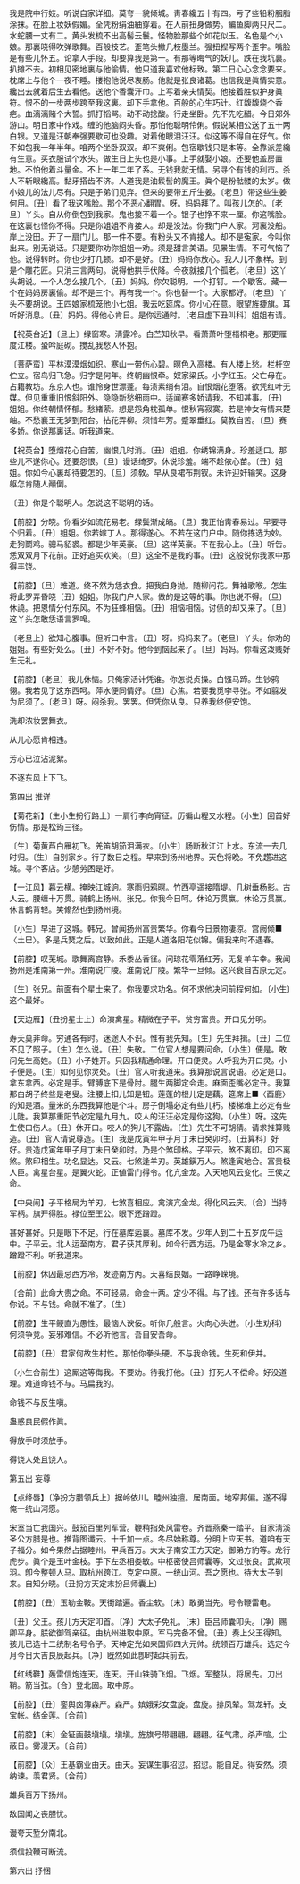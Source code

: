 <!-- { "loadSidebar": true } -->
我是院中行妓。听说自家详细。莫夸一貌倾城。靑春纔五十有四。亏了些铅粉胭脂涂抹。在脸上妆妖假媚。全凭粉绢油紬穿着。在人前扭身做势。鳊鱼脚两只尺二。水蛇腰一丈有二。黄头发梳不出高髻云鬟。怪物脸那些个如花似玉。名色是个小娘。那裏晓得吹弹歌舞。百般技艺。歪笔头撇几枝墨兰。强扭揑写两个歪字。嘴脸是有些儿怀五。论拿人手段。却要算我是第一。有那等晦气的妖儿。跌在我坑裏。扒摊不去。初相见密地裏与他偷情。他只道我喜欢他标致。第二日心心念念要来。枕席上与他个一夜不睡。搂抱他说尽衷肠。他就是张良诸葛。也信我是眞情实意。纔出去就着后生去看他。送他个香囊汗巾。上写着亲夫情契。他接着胜似护身眞符。恨不的一步两步跨至我这裏。却下手拿他。百般的心生巧计。红馥馥烧个香疤。血漓漓赌个大誓。抓打搯骂。动不动捻酸。行走坐卧。先不先吃醋。今日郊外游山。明日家中作戏。缠的他脑闷头昏。那怕他聪明伶俐。假说某相公送了五十两白银。又道是汪朝奉强要歇可也没趣。对着他眼泪汪汪。似这等不得自在好气。你不如包我一年半年。咱两个坐卧双双。却不爽俐。包宿歇钱只是本等。全靠派差纔有生意。买衣服试个水头。做生日上头也是小事。上手就娶小娘。还要他盖房置地。不怕他着斗量金。不上一年二年了系。无钱我就无情。另寻个有钱的利市。杀人不斩眼纔高。黏牙搭齿不济。人道我是油鬏髻的魔王。眞个是粉骷髅的太岁。做小娘儿的法儿尽有。只是子弟们见弃。但来的要带五斤生姜。〔老旦〕带这些生姜何用。〔丑〕看了我这嘴脸。那个不恶心翻胃。呀。妈妈拜了。叫孩儿怎的。〔老旦〕丫头。自从你倒包到我家。鬼也接不着一个。银子也挣不来一厘。你这嘴脸。在这裏也怪你不得。只是你姐姐不肯接人。却是没法。你我门户人家。河裏没船。岸上没田。开了一扇门儿。那一件不要。有粉头又不肯接人。却不是寃家。今叫你出来。别无说话。只是要你劝你姐姐一劝。须是甜言美语。见景生情。不可气恼了他。说得转时。你也少打几顿。却不是好。〔丑〕妈妈你放心。我人儿不象样。到是个雕花匠。只消三言两句。说得他拱手伏降。今夜就接几个孤老。〔老旦〕这丫头胡说。一个人怎么接几个。〔丑〕妈妈。你欠聪明。一个打钉。一个歇客。藏一个在妈妈房裏偷。却不是三个。再有我一个。你也替一个。大家都好。〔老旦〕丫头不要胡说。王四娘家梳笼他小七姐。我去吃筵席。你小心在意。眼望旌捷旗。耳听好消息。〔丑〕妈妈。得他心肯日。是你运通时。〔老旦虚下丑叫科〕姐姐有请。 

【祝英台近】〔旦上〕绿窗寒。淸露冷。白苎知秋早。看萧萧叶堕梧桐老。那更雁度江楼。蛩吟庭砌。搅乱我愁人怀抱。

〔菩萨蛮〕平林漠漠烟如织。寒山一带伤心碧。暝色入高楼。有人楼上愁。栏杆空伫立。宿鸟归飞急。归字是何年。终朝幽恨牵。奴家梁氏。小字红玉。父亡母在。占籍教坊。东京人也。谁怜身世漂蓬。每渍素绡有泪。自恨烟花堕落。欲凭红叶无媒。但见重重旧恨斜阳外。隐隐新愁细雨中。适闻赛多娇请我。不知甚事。〔丑〕姐姐。你终朝情怀郁。愁緖萦。想是怨角枕孤单。恨秋宵寂寞。若是神女有情来楚岫。不愁襄王无梦到阳台。拈花弄柳。须惜年芳。蹙翠垂红。莫教自苦。〔旦〕赛多娇。你说那裏话。听我道来。 

【祝英台】堕烟花心自苦。幽恨几时消。〔丑〕姐姐。你绣锦满身。珍羞适口。那些儿不遂你心。还要怨恨。〔旦〕谩话绮罗。休说珍羞。端不趁侬心苗。〔丑〕姐姐。你如今心裏却待要怎的。〔旦〕须敎。早从良裙布荆钗。未许迎奸输笑。这身躯怎肯随人顚倒。

〔丑〕你是个聪明人。怎说这不聪明的话。 

【前腔】分晓。你看岁如流花易老。绿鬓渐成皜。〔旦〕我正怕靑春易过。早要寻个归着。〔丑〕姐姐。你若嫁丁人。那得遂心。不若在这门户中。随你拣选为妙。走狗鬬鸡。骢马貂裘。都是少年英豪。〔旦〕这样英豪。不在我心上。〔丑〕听吿。恁双双月下花前。正好追买欢笑。〔旦〕这全不是我的事。〔丑〕这般说你我家中那得丰饶。

【前腔】〔旦〕难道。终不然为恁衣食。把我自身抛。随柳问花。舞袖歌喉。怎生将此罗弄昏晓〔丑〕姐姐。你我门户人家。做的是这等的事。你也说不得。〔旦〕休譊。把恩情分付东风。不为狂蜂相恼。〔丑〕相恼相恼。讨债的却又来了。〔旦〕这丫头怎敢恁语言罗唣。

〔老旦上〕欲知心腹事。但听口中言。〔丑〕呀。妈妈来了。〔老旦〕丫头。你劝的姐姐。有些好处么。〔丑〕不好不好。他今到恼起来了。〔旦〕妈妈。你看这泼贱好生无礼。 

【前腔】〔老旦〕我儿休恼。只俺家活计凭谁。你怎说贞操。白镪马蹄。生钞鸦翎。我若见了这东西呵。萍水便同情好。〔旦〕心焦。若要我觅李寻张。不如翦发为尼须了。〔老旦〕呀。闷杀我。罢罢。但凭你从良。只养我终便安饱。

洗却浓妆罢舞衣。



从儿心愿肯相违。

芳心已泣沾泥絮。



不逐东风上下飞。 

第四出
推详

【菊花新】〔生小生扮行路上〕一肩行李向宵征。历徧山程又水程。〔小生〕回首好伤情。那是松筠三径。

〔生〕菊黄芦白雁初飞。羌笛胡笳泪满衣。〔小生〕肠断秋江江上水。东流一去几时归。〔生〕自别家乡。行了数日之程。早来到扬州地界。天色将晚。不免趱进这城。寻个客店。少憩劳困是好。 

【一江风】暮云横。掩映江城逈。寒雨归鸦暝。竹西亭遥接隋堤。几树垂杨影。古人云。腰缠十万贯。骑鹤上扬州。张兄。你我今日呵。休论万贯赢。休论万贯赢。休言鹤背轻。笑翛然也到扬州境。

〔小生〕早进了这城。韩兄。曾闻扬州富贵繁华。你看今日景物凄凉。宫阙倾■〈土巳〉。多是兵燹之后。以致如此。正是人道洛阳花似锦。偏我来时不遇春。 

【前腔】叹芜城。歌舞离宫静。禾黍丛香径。问琼花零落红芳。无复羊车幸。我闻扬州是淮南第一州。淮南说广陵。淮南说广陵。繁华一旦倾。这兴衰自古原无定。

〔生〕张兄。前面有个星士来了。你我要求功名。何不求他决问前程何如。〔小生〕这个最好。 

【天边雁】〔丑扮星士上〕命演禽星。精微在子平。贫穷富贵。开口见分明。

寿夭莫非命。穷通各有时。迷途人不识。惟有我先知。〔生〕先生拜揖。〔丑〕二位不见了照子。〔生〕怎么说。〔丑〕失敬。二位官人想是要问命。〔小生〕便是。敢问先生高姓。〔丑〕小子姓开。只因我精通命理。开口便灵。人呼我为开口灵。小子便是。〔生〕如何见你灵处。〔丑〕官人听我道来。我算那说言说语。必定是口。拿东拿西。必定是手。臂膊底下是骨肘。腿生两脚定会走。麻面歪嘴必定丑。我算那白胡子终些是老叟。注腰上扣儿知是钮。莲蓬的根儿定是藕。筵席上■〈酉鹿〉的知是酒。量米的东西我算他是个斗。房子倒塌必定有些儿朽。楼梯难上必定有些儿陡。我算那重阳节必定是九月九。咬人的汪汪必定是你这狗。〔小生〕呀。这先生使口伤人。〔丑〕休开口。咬人的狗儿不露齿。〔生〕先生不可胡猜。请求推算贱造。〔丑〕官人请说尊造。〔生〕我是戊寅年甲子月丁未日癸卯时。〔丑算科〕好好。贵造戊寅年甲子月丁未日癸卯时。乃是个煞印格。子平云。煞不离印。印不离煞。煞印相生。功名显达。又云。七煞逢羊刃。英雄鎭万人。煞逢寅地合。富贵极人臣。禽星台星。是翼火蛇。正値雷门得令。化亢金龙。入天地风云变化。王侯之命。 

【中央闹】子平格局为羊刃。七煞喜相应。禽演亢金龙。得化风云庆。〔合〕当持军柄。旗开得胜。禄位至王公。眼下还蹭蹬。

甚好甚好。只是眼下不足。行在墓库运裏。墓库不发。少年人到二十五岁戊午运中。子平云。北人运至南方。君子获其厚利。如今行西方运。乃是金寒水冷之乡。蹭蹬不利。听我道来。 

【前腔】休囚最忌西方冷。发迹南方丙。天喜结良姻。一路峥嵘境。

〔合前〕此命大贵之命。不可轻易。命金十两。定少不得。与了钱。还有许多话与你说。不与钱。命就不准了。〔生〕 

【前腔】生平鲠直为愚性。最恼人谀佞。听你几般言。火向心头迸。〔小生劝科〕何须争竞。妄邪难信。不必听他言。吾自安吾命。

【前腔】〔丑〕君家何故生村性。那怕你拳头硬。不与我命钱。生死和伊并。

〔小生合前生〕这厮这等侮我。不要劝。待我打他。〔丑〕打死人不偿命。好没道理。难道命钱不与。马扁我的。 

命钱不与反生嗔。



蛊惑良民假作眞。

得放手时须放手。



得饶人处且饶人。 

第五出
妄尊

【点绛唇】〔净扮方腊领兵上〕据岭依川。睦州独擅。居南面。地窄邦偏。遂不得俺一统山河愿。

宋室当亡我国兴。鼓笳百里列军营。鞭稍指处风雷卷。齐晋燕秦一踏平。自家淸溪圣公方腊是也。推背图谶云。十千加一点。冬尽始称尊。分明上应天书。道咱有天子福分。如今果然占据睦州。甲兵百万。大太子南安王方天定。御弟方豹等。龙行虎步。眞个是玉叶金枝。手下左丞相娄敏。中枢密使吕师囊等。文过张良。武欺项羽。卽今整顿人马。取杭州跨江。克定中原。一统山河。吾之愿也。待大太子到来。自知分晓。〔丑扮方天定末扮吕师囊上〕 

【前腔】〔丑〕玉勒金鞍。天街踏遍。香尘软。〔末〕敢勇当先。号令鞭雷电。

〔丑〕父王。孩儿方天定叩首。〔净〕大太子免礼。〔末〕臣吕师囊叩头。〔净〕赐卿平身。朕欲御驾亲征。由杭州进取中原。军马完备不曾。〔丑〕奏上父王得知。孩儿已选十二统制名号令子。天神定光如来国师四大元帅。统领百万雄兵。选定今月今日大吉良辰起兵。〔净〕旣然如此卽时起兵前去。 

【红绣鞋】轰雷信炮连天。连天。开山铁骑飞烟。飞烟。军整队。将居先。刀出鞘。箭当弦。〔合〕登北固。取中原。

【前腔】〔丑〕銮舆卤簿森严。森严。嫔娥彩女盘旋。盘旋。排凤辇。驾龙轩。支宝帐。结金莲。〔合前〕 

【前腔】〔末〕金钲画鼓塡塡。塡塡。旌旗号带翩翩。翩翩。征气肃。杀声喧。尘蔽日。雾漫天。〔合前〕 

【前腔】〔众〕王基霸业由天。由天。妄谋生事招愆。招愆。能自足。得安然。须纳谏。羡君贤。〔合前〕 

雄兵百万下扬州。



敌国闻之丧胆忧。

谩夸天堑分南北。



须信投鞭可断流。 

第六出
抒悃

